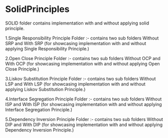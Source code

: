 # SolidPrinciples

SOLID folder contains implementation with and without applying solid principle.


1.Single Responsibility Principle Folder :- contains two sub folders Without SRP and With SRP (for showcasing implementation with and without applying Single Responsibility Principle.)

2.Open Close Principle Folder :- contains two sub folders Without OCP and With OCP (for showcasing implementation with and without applying Open Close Principle.)

3.Liskov Substitution Principle Folder :- contains two sub folders Without LSP and With LSP (for showcasing implementation with and without applying Liskov Substitution Principle.)

4.Interface Segregation Principle Folder :- contains two sub folders Without ISP and With ISP (for showcasing implementation with and without applying Interface Segregation Principle.)

5.Dependency Inversion Principle Folder :- contains two sub folders Without DIP and With DIP (for showcasing implementation with and without applying Dependency Inversion Principle.)
